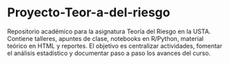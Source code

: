 # Proyecto-Teor-a-del-riesgo
Repositorio académico para la asignatura Teoría del Riesgo en la USTA. Contiene talleres, apuntes de clase, notebooks en R/Python, material teórico en HTML y reportes. El objetivo es centralizar actividades, fomentar el análisis estadístico y documentar paso a paso los avances del curso.

